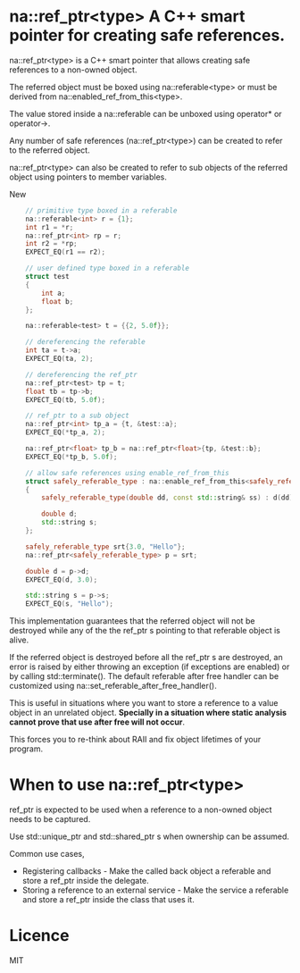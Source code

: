# na::ref_ptr\<type\> A C++ smart pointer for creating safe references.

na::ref_ptr\<type\> is a C++ smart pointer that allows creating safe references to a non-owned object.

The referred object must be boxed using na::referable\<type\> or must be derived from na::enabled_ref_from_this\<type\>.

The value stored inside a na::referable can be unboxed using operator* or operator->.

Any number of safe references (na::ref_ptr\<type\>) can be created to refer to the referred object.

na::ref_ptr\<type\> can also be created to refer to sub objects of the referred object using pointers to member variables.

New 

```cpp
    // primitive type boxed in a referable
    na::referable<int> r = {1};
    int r1 = *r;
    na::ref_ptr<int> rp = r;
    int r2 = *rp;
    EXPECT_EQ(r1 == r2);

    // user defined type boxed in a referable
    struct test
    {
        int a;
        float b;
    };

    na::referable<test> t = {{2, 5.0f}};

    // dereferencing the referable
    int ta = t->a;
    EXPECT_EQ(ta, 2);

    // dereferencing the ref_ptr
    na::ref_ptr<test> tp = t;
    float tb = tp->b;
    EXPECT_EQ(tb, 5.0f);

    // ref_ptr to a sub object
    na::ref_ptr<int> tp_a = {t, &test::a};
    EXPECT_EQ(*tp_a, 2);

    na::ref_ptr<float> tp_b = na::ref_ptr<float>{tp, &test::b};
    EXPECT_EQ(*tp_b, 5.0f);

    // allow safe references using enable_ref_from_this
    struct safely_referable_type : na::enable_ref_from_this<safely_referable_type>
    {
        safely_referable_type(double dd, const std::string& ss) : d(dd), s(ss) {}

        double d;
        std::string s;
    };

    safely_referable_type srt{3.0, "Hello"};
    na::ref_ptr<safely_referable_type> p = srt;

    double d = p->d;
    EXPECT_EQ(d, 3.0);

    std::string s = p->s;
    EXPECT_EQ(s, "Hello");
```

This implementation guarantees that the referred object will not be destroyed while any of the the ref_ptr s pointing to that referable object is alive.

If the referred object is destroyed before all the ref_ptr s are destroyed, an error is raised by either throwing an exception (if exceptions are enabled) or by calling std::terminate(). The default referable after free handler can be customized using na::set_referable_after_free_handler().

This is useful in situations where you want to store a reference to a value object in an unrelated object. **Specially in a situation where static analysis cannot prove that use after free will not occur**.

This forces you to re-think about RAII and fix object lifetimes of your program.

# When to use na::ref_ptr\<type\> #

ref_ptr is expected to be used when a reference to a non-owned object needs to be captured.

Use std::unique_ptr and std::shared_ptr s when ownership can be assumed.

Common use cases,
* Registering callbacks - Make the called back object a referable and store a ref_ptr inside the delegate.
* Storing a reference to an external service - Make the service a referable and store a ref_ptr inside the class that uses it.

# Licence #
MIT

